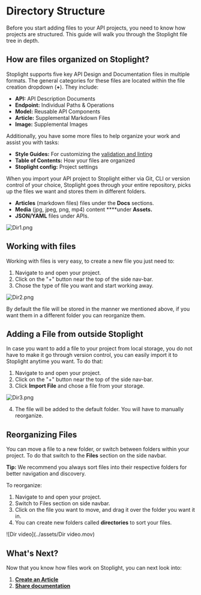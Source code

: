 # Directory Structure

Before you start adding files to your API projects, you need to know how projects are structured. This guide will walk you through the Stoplight file tree in depth. 

## How are files organized on Stoplight?

Stoplight supports five key API Design and Documentation files in multiple formats. The general categories for these files are located within the file creation dropdown (**+**). They include:

- **API:** API Description Documents
- **Endpoint:** Individual Paths & Operations
- **Model:** Reusable API Components
- **Article:** Supplemental Markdown Files
- **Image:** Supplemental Images

Additionally, you have some more files to help organize your work and assist you with tasks: 

- **Style Guides:** For customizing the [validation and linting](https://meta.stoplight.io/docs/studio/ZG9jOjc4-validation-and-linting)
- **Table of Contents:** How your files are organized
- **Stoplight config:** Project settings

When you import your API project to Stoplight either via Git, CLI or version control of your choice, Stoplight goes through your entire repository, picks up the files we want and stores them in different folders. 

- **Articles** (markdown files) files under the **Docs** sections.
- **Media** (jpg, jpeg, png, mp4) content ****under **Assets.**
- **JSON/YAML** files under APIs.

![Dir1.png](https://stoplight.io/api/v1/projects/cHJqOjI/images/E32usI4xMec)


## Working with files

Working with files is very easy, to create a new file you just need to: 

1. Navigate to and open your project. 
2. Click on the "+" button near the top of the side nav-bar. 
3. Chose the type of file you want and start working away. 

![Dir2.png](https://stoplight.io/api/v1/projects/cHJqOjI/images/BpPnIUN5a8I)


By default the file will be stored in the manner we mentioned above, if you want them in a different folder you can reorganize them. 

## Adding a File from outside Stoplight

In case you want to add a file to your project from local storage, you do not have to make it go through version control, you can easily import it to Stoplight anytime you want. To do that:

1. Navigate to and open your project. 
2. Click on the "+" button near the top of the side nav-bar. 
3. Click **Import File** and chose a file from your storage. 

![Dir3.png](https://stoplight.io/api/v1/projects/cHJqOjI/images/umGLteoWM8E)


4. The file will be added to the default folder. You will have to manually reorganize.

## Reorganizing Files

You can move a file to a new folder, or switch between folders within your project. To do that switch to the **Files** section on the side navbar. 

**Tip:** We recommend you always sort files into their respective folders for better navigation and discovery.

To reorganize: 

1. Navigate to and open your project. 
2. Switch to Files section on side navbar. 
3. Click on the file you want to move, and drag it over the folder you want it in. 
4. You can create new folders called **directories** to sort your files. 

![Dir video](../assets/Dir video.mov)

## **What's Next?**

Now that you know how files work on Stoplight, you can next look into: 

1. **[Create an Article ](b.Create-an-Article.md)**
2. **[Share documentation](h.Creating-external-Documentation.md)**